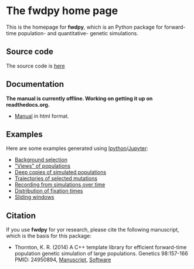 # The fwdpy home page

This is the homepage for __fwdpy__, which is an Python package for forward-time population- and quantitative- genetic simulations.

## Source code

The source code is [here](https://github.com/molpopgen/fwdpy)

## Documentation

__The manual is currently offline.  Working on getting it up on readthedocs.org.__

* [Manual](docs/_build/html/index.html) in html format.

## Examples

Here are some examples generated using [Ipython](http://ipython.org/)/[Jupyter](https://jupyter.org/):

* [Background selection](docs/examples/BGS)
* ["Views" of populations](docs/examples/views)
* [Deep copies of simulated populations](docs/examples/copypops)
* [Trajectories of selected mutations](docs/examples/trajectories)
* [Recording from simulations over time](docs/examples/temporalSampling)
* [Distribution of fixation times](docs/examples/FixationTimes1)
* [Sliding windows](docs/examples/windows)

## Citation

If you use __fwdpy__ for yor research, please cite the following manuscript, which is the basis for this package:

* Thornton, K. R. (2014) A C++ template library for efficient forward-time population genetic simulation of large populations.  Genetics 98:157-166  PMID: 24950894, [Manuscript](http://www.genetics.org/content/198/1/157.abstract), [Software](https://github.com/molpopgen/fwdpp)

